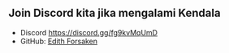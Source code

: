 ## Join Discord kita jika mengalami Kendala

- Discord https://discord.gg/fg9kvMqUmD
- GitHub: [Edith Forsaken](https://github.com/EdithForsaken/sd-webui-model-downloader-cn)

